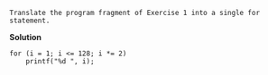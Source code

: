 ```
Translate the program fragment of Exercise 1 into a single for statement.
```

**Solution**  
```
for (i = 1; i <= 128; i *= 2)
    printf("%d ", i);
```